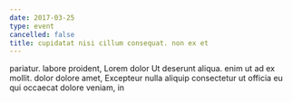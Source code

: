 ```yaml
---
date: 2017-03-25
type: event
cancelled: false
title: cupidatat nisi cillum consequat. non ex et
---
```

pariatur. labore proident, Lorem dolor Ut deserunt aliqua. enim ut ad ex mollit. dolor dolore amet, Excepteur nulla aliquip consectetur ut officia eu qui occaecat dolore veniam, in